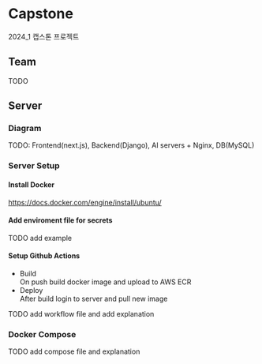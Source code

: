 # Capstone
2024_1 캡스톤 프로젝트

## Team
TODO

## Server
### Diagram
TODO: Frontend(next.js), Backend(Django), AI servers + Nginx, DB(MySQL)
### Server Setup
#### Install Docker
https://docs.docker.com/engine/install/ubuntu/
#### Add enviroment file for secrets
TODO add example
#### Setup Github Actions
- Build
<br>On push build docker image and upload to AWS ECR
- Deploy
<br>After build login to server and pull new image

TODO add workflow file and add explanation

### Docker Compose
TODO add compose file and explanation

